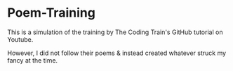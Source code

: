 # Poem-Training
This is a simulation of the training by The Coding Train's GitHub tutorial on Youtube.

However, I did not follow their poems & instead created whatever struck my fancy at the time.
